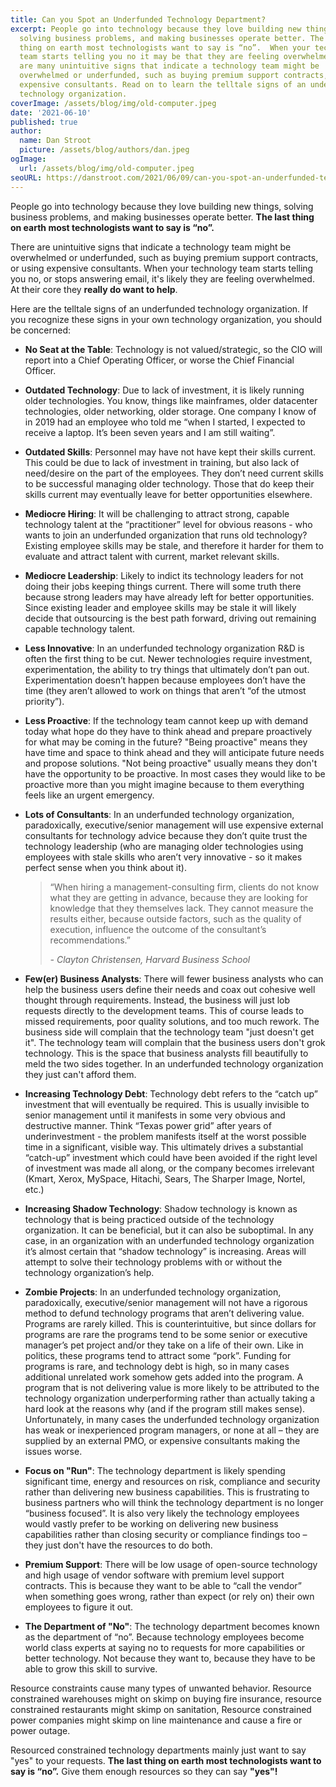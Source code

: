```yaml
---
title: Can you Spot an Underfunded Technology Department?
excerpt: People go into technology because they love building new things,
  solving business problems, and making businesses operate better. The last
  thing on earth most technologists want to say is “no”.  When your technology
  team starts telling you no it may be that they are feeling overwhelmed. There
  are many unintuitive signs that indicate a technology team might be
  overwhelmed or underfunded, such as buying premium support contracts, or using
  expensive consultants. Read on to learn the telltale signs of an underfunded
  technology organization.
coverImage: /assets/blog/img/old-computer.jpeg
date: '2021-06-10'
published: true
author:
  name: Dan Stroot
  picture: /assets/blog/authors/dan.jpeg
ogImage:
  url: /assets/blog/img/old-computer.jpeg
seoURL: https://danstroot.com/2021/06/09/can-you-spot-an-underfunded-technology-dept/
---
```


People go into technology because they love building new things, solving business problems, and making businesses operate better. **The last thing on earth most technologists want to say is “no”.**

There are unintuitive signs that indicate a technology team might be overwhelmed or underfunded, such as buying premium support contracts, or using expensive consultants. When your technology team starts telling you no, or stops answering email, it's likely they are feeling overwhelmed. At their core they **really do want to help**.

Here are the telltale signs of an underfunded technology organization. If you recognize these signs in your own technology organization, you should be concerned:

- **No Seat at the Table**: Technology is not valued/strategic, so the CIO will report into a Chief Operating Officer, or worse the Chief Financial Officer.
- **Outdated Technology**: Due to lack of investment, it is likely running older technologies. You know, things like mainframes, older datacenter technologies, older networking, older storage. One company I know of in 2019 had an employee who told me “when I started, I expected to receive a laptop. It’s been seven years and I am still waiting”.
- **Outdated Skills**: Personnel may have not have kept their skills current. This could be due to lack of investment in training, but also lack of need/desire on the part of the employees. They don’t need current skills to be successful managing older technology. Those that do keep their skills current may eventually leave for better opportunities elsewhere.
- **Mediocre Hiring**: It will be challenging to attract strong, capable technology talent at the “practitioner” level for obvious reasons - who wants to join an underfunded organization that runs old technology? Existing employee skills may be stale, and therefore it harder for them to evaluate and attract talent with current, market relevant skills.
- **Mediocre Leadership**: Likely to indict its technology leaders for not doing their jobs keeping things current. There will some truth there because strong leaders may have already left for better opportunities. Since existing leader and employee skills may be stale it will likely decide that outsourcing is the best path forward, driving out remaining capable technology talent.
- **Less Innovative**: In an underfunded technology organization R&D is often the first thing to be cut. Newer technologies require investment, experimentation, the ability to try things that ultimately don’t pan out. Experimentation doesn’t happen because employees don’t have the time (they aren’t allowed to work on things that aren’t “of the utmost priority”).
- **Less Proactive**: If the technology team cannot keep up with demand today what hope do they have to think ahead and prepare proactively for what may be coming in the future? "Being proactive" means they have time and space to think ahead and they will anticipate future needs and propose solutions. "Not being proactive" usually means they don't have the opportunity to be proactive. In most cases they would like to be proactive more than you might imagine because to them everything feels like an urgent emergency.
- **Lots of Consultants**: In an underfunded technology organization, paradoxically, executive/senior management will use expensive external consultants for technology advice because they don’t quite trust the technology leadership (who are managing older technologies using employees with stale skills who aren’t very innovative - so it makes perfect sense when you think about it).

  > “When hiring a management-consulting firm, clients do not know what they are getting in advance, because they are looking for knowledge that they themselves lack. They cannot measure the results either, because outside factors, such as the quality of execution, influence the outcome of the consultant’s recommendations.”
  >
  > <cite>- Clayton Christensen, Harvard Business School</cite>

- **Few(er) Business Analysts**: There will fewer business analysts who can help the business users define their needs and coax out cohesive well thought through requirements. Instead, the business will just lob requests directly to the development teams. This of course leads to missed requirements, poor quality solutions, and too much rework. The business side will complain that the technology team "just doesn't get it". The technology team will complain that the business users don't grok technology. This is the space that business analysts fill beautifully to meld the two sides together. In an underfunded technology organization they just can't afford them.
- **Increasing Technology Debt**: Technology debt refers to the “catch up” investment that will eventually be required. This is usually invisible to senior management until it manifests in some very obvious and destructive manner. Think “Texas power grid” after years of underinvestment - the problem manifests itself at the worst possible time in a significant, visible way. This ultimately drives a substantial “catch-up” investment which could have been avoided if the right level of investment was made all along, or the company becomes irrelevant (Kmart, Xerox, MySpace, Hitachi, Sears, The Sharper Image, Nortel, etc.)
- **Increasing Shadow Technology**: Shadow technology is known as technology that is being practiced outside of the technology organization. It can be beneficial, but it can also be suboptimal. In any case, in an organization with an underfunded technology organization it’s almost certain that “shadow technology” is increasing. Areas will attempt to solve their technology problems with or without the technology organization’s help.
- **Zombie Projects**: In an underfunded technology organization, paradoxically, executive/senior management will not have a rigorous method to defund technology programs that aren’t delivering value. Programs are rarely killed. This is counterintuitive, but since dollars for programs are rare the programs tend to be some senior or executive manager’s pet project and/or they take on a life of their own. Like in politics, these programs tend to attract some “pork”. Funding for programs is rare, and technology debt is high, so in many cases additional unrelated work somehow gets added into the program. A program that is not delivering value is more likely to be attributed to the technology organization underperforming rather than actually taking a hard look at the reasons why (and if the program still makes sense). Unfortunately, in many cases the underfunded technology organization has weak or inexperienced program managers, or none at all – they are supplied by an external PMO, or expensive consultants making the issues worse.
- **Focus on "Run"**: The technology department is likely spending significant time, energy and resources on risk, compliance and security rather than delivering new business capabilities. This is frustrating to business partners who will think the technology department is no longer “business focused”. It is also very likely the technology employees would vastly prefer to be working on delivering new business capabilities rather than closing security or compliance findings too – they just don't have the resources to do both.
- **Premium Support**: There will be low usage of open-source technology and high usage of vendor software with premium level support contracts. This is because they want to be able to “call the vendor” when something goes wrong, rather than expect (or rely on) their own employees to figure it out.
- **The Department of "No"**: The technology department becomes known as the department of “no”. Because technology employees become world class experts at saying no to requests for more capabilities or better technology. Not because they want to, because they have to be able to grow this skill to survive.

Resource constraints cause many types of unwanted behavior. Resource constrained warehouses might on skimp on buying fire insurance, resource constrained restaurants might skimp on sanitation, Resource constrained power companies might skimp on line maintenance and cause a fire or power outage.

Resourced constrained technology departments mainly just want to say "yes" to your requests. **The last thing on earth most technologists want to say is “no”.** Give them enough resources so they can say **"yes"!**
